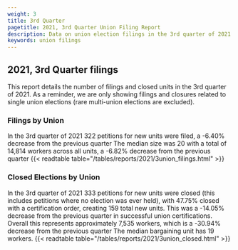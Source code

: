 ```yaml
---
weight: 3
title: 3rd Quarter
pagetitle: 2021, 3rd Quarter Union Filing Report
description: Data on union election filings in the 3rd quarter of 2021
keywords: union filings
---
```


## 2021, 3rd Quarter filings

This report details the number of filings and closed units in the 3rd quarter of 2021. As a reminder, we are only showing filings and closures related to single union elections (rare multi-union elections are excluded).

### Filings by Union
In the 3rd quarter of 2021 322 petitions for new units were filed, a -6.40% decrease from the previous quarter The median size was 20 with a total of 14,814 workers across all units, a -6.82% decrease from the previous quarter
{{< readtable table="/tables/reports/2021/3union_filings.html" >}}

### Closed Elections by Union
In the 3rd quarter of 2021 333 petitions for new units were closed (this includes petitions where no election was ever held), with 47.75% closed with a certification order, creating 159 total new units. This was a -14.05% decrease from the previous quarter in successful union certifications. Overall this represents approximately 7,535 workers, which is a -30.94% decrease from the previous quarter The median bargaining unit has 19 workers.
{{< readtable table="/tables/reports/2021/3union_closed.html" >}}

